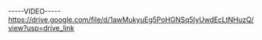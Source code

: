 -----VIDEO-----
https://drive.google.com/file/d/1awMukyuEg5PoHGNSq5IyUwdEcLtNHuzQ/view?usp=drive_link
